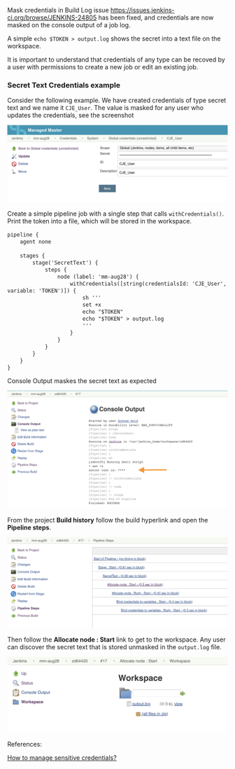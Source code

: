 

Mask credentials in Build Log issue https://issues.jenkins-ci.org/browse/JENKINS-24805 has been fixed,
and credentials are now masked on the console output of a job log.

A simple `echo $TOKEN > output.log` shows the secret into a text file on the workspace.

It is important to understand that credentials of any type can be recoved by a user with permissions to create a new job or edit an existing job.


### Secret Text Credentials example

Consider the following example. We have created credentials of type secret text and we name it `CJE_User`.
The value is masked for any user who updates the credentials, see the screenshot

![](secrets_A.png)

Create a simple pipeline job with a single step that calls `withCredentials()`. Print the token
into a file, which will be stored in the workspace. 

```
pipeline {
    agent none

    stages {
        stage('SecretText') {
            steps {
                node (label: 'mm-aug28') {
                    withCredentials([string(credentialsId: 'CJE_User', variable: 'TOKEN')]) {
                        sh '''
                        set +x
                        echo "$TOKEN"
                        echo "$TOKEN" > output.log
                        '''
                    }
                }
            }
        }
    }
}
```

Console Output maskes the secret text as expected

![](secrets_D.png)

From the project **Build history** follow the build hyperlink and open the **Pipeline steps**.

![](secrets_B.png)

Then follow the **Allocate node : Start** link to get to the workspace. Any user can discover the secret text that is stored unmasked in the `output.log` file.

![](secrets_C.png)


References:

[How to manage sensitive credentials?](https://support.cloudbees.com/hc/en-us/articles/115002880172-How-to-manage-sensitive-credentials-)
